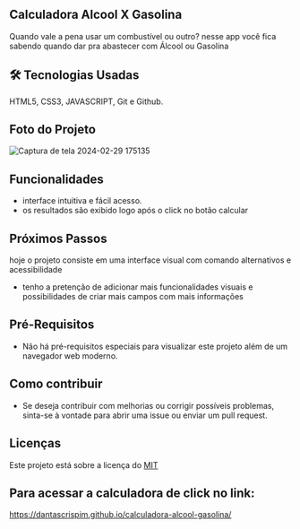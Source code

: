 ## Calculadora Alcool X Gasolina
Quando vale a pena usar um combustível ou outro? nesse app você fica sabendo quando dar pra abastecer com Álcool ou Gasolina

## 🛠 Tecnologias Usadas
HTML5, CSS3, JAVASCRIPT, Git e Github.

## Foto do Projeto
![Captura de tela 2024-02-29 175135](https://github.com/dantascrispim/calculadora-alcool-gasolina/assets/114705745/d95ed6c4-a607-4925-8f8d-58516572073c)

## Funcionalidades

* interface intuitiva e fácil acesso.
* os resultados são exibido logo após o click no botão calcular


## Próximos Passos
hoje o projeto consiste em uma interface visual com comando alternativos e acessibilidade

* tenho a pretenção de adicionar mais funcionalidades visuais e possibilidades de criar mais campos com mais informações

## Pré-Requisitos

* Não há pré-requisitos especiais para visualizar este projeto além de um navegador web moderno.

## Como contribuir 
* Se deseja contribuir com melhorias ou corrigir possíveis problemas, sinta-se à vontade para abrir uma issue ou enviar um pull request.

## Licenças

Este projeto está sobre a licença do [MIT](https://choosealicense.com/licenses/mit/)


## Para acessar a calculadora de  click no link:
https://dantascrispim.github.io/calculadora-alcool-gasolina/

